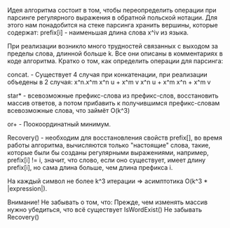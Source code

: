 Идея алгоритма состоит в том, чтобы переопределить операции при парсинге
регулярного выражения в обратной польской нотации. Для этого нам понадобится
на стеке парсинга хранить вершины, которые содержат:
    prefix[i] - наименьшая длина слова x^iv из языка.

При реализации возникло много трудностей связанных с выходом за пределы слова,
длинной больше k. Все они описаны в комментариях в коде алгоритма. Кратко о том,
как определить операции для парсинга:

concat. - Существует 4 случая при конкатенации, при реализации объедены в 2 случая:
      x^n.x^m
      x^n u + x^m v
      x^n u + x^m
      x^n + x^m v

star* - всевозможные префикс-слова из префикс-слов,
	восстановить массив ответов,
	а потом прибавить к получившимся префикс-словам всевозможные слова,
	что займёт O(k^3)

or+ - Поокоординатный минимум.

Recovery() - необходим для восстановления свойств prefix[],
во время работы алгоритма, вычисляются только "настоящие" слова,
такие, которые были бы созданы регулярными выражениями,
например, prefix[i] != i, значит, что слово, если оно существует,
имеет длину prefix[i], но сама длина больше, чем длина префикса i.

На каждый символ не более k^3 итерации => асимптотика O(k^3 * |expression|).

Внимание! Не забывать о том, что:
	Прежде, чем изменять массив нужно убедиться, что всё существует IsWordExist()
	Не забывать Recovery()
